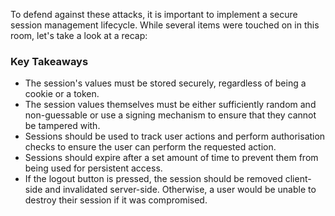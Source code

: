 To defend against these attacks, it is important to implement a secure session management lifecycle. While several items were touched on in this room, let's take a look at a recap:

### Key Takeaways
- The session's values must be stored securely, regardless of being a cookie or a token.
- The session values themselves must be either sufficiently random and non-guessable or use a signing mechanism to ensure that they cannot be tampered with.
- Sessions should be used to track user actions and perform authorisation checks to ensure the user can perform the requested action.
- Sessions should expire after a set amount of time to prevent them from being used for persistent access.
- If the logout button is pressed, the session should be removed client-side and invalidated server-side. Otherwise, a user would be unable to destroy their session if it was compromised.